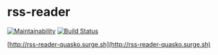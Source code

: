 # rss-reader
[![Maintainability](https://api.codeclimate.com/v1/badges/b9e3f17035391fed2684/maintainability)](https://codeclimate.com/github/quasko/project-lvl3-s414/maintainability)
[![Build Status](https://travis-ci.org/quasko/project-lvl3-s414.svg?branch=master)](https://travis-ci.org/quasko/project-lvl3-s414)

[http://rss-reader-quasko.surge.sh](http://rss-reader-quasko.surge.sh)